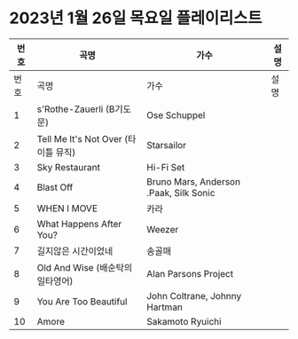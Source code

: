 # 2023년 1월 26일 목요일 플레이리스트

| 번호 | 곡명 | 가수 | 설명 |
|------|------|------|------|
| 번호 | 곡명 | 가수 | 설명 |
| 1 | s'Rothe-Zauerli (B기도문) | Ose Schuppel |  |
| 2 | Tell Me It's Not Over (타이틀 뮤직) | Starsailor |  |
| 3 | Sky Restaurant | Hi-Fi Set |  |
| 4 | Blast Off | Bruno Mars, Anderson .Paak, Silk Sonic |  |
| 5 | WHEN I MOVE | 카라 |  |
| 6 | What Happens After You? | Weezer |  |
| 7 | 길지않은 시간이었네 | 송골매 |  |
| 8 | Old And Wise (배순탁의 일타영어) | Alan Parsons Project |  |
| 9 | You Are Too Beautiful | John Coltrane, Johnny Hartman |  |
| 10 | Amore | Sakamoto Ryuichi |  |
